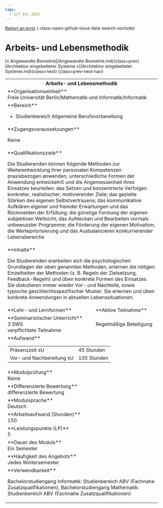 ```yaml
---
tags:
  - inf_bsc_2023
---
```

[Report an error](https://github.com/SGSSGene/FUB-SUP/issues/new?title=Error%20in%20%22Arbeits-%20und%20Lebensmethodik%22&body=There%20seems%20to%20be%20an%20error%20in%20module%20%22Arbeits-%20und%20Lebensmethodik%22%2E%0A%0A%3CDescribe%20here%20a%20slightly%20more%20detailed%20description%20of%20what%20is%20wrong%3E&labels=bug)
{ class=open-github-issue data-search-exclude}

# Arbeits- und Lebensmethodik

[« Angewandte Biometrie](Angewandte Biometrie.md){class=prev}
[Architektur eingebetteter Systeme »](Architektur eingebetteter Systeme.md){class=next}
{class=prev-next-nav}

<table markdown id="moduledesc">
<tr markdown class="moduledesc_head"><th colspan="2">Arbeits- und Lebensmethodik </th></tr>
<tr markdown><td colspan="2">**Organisationseinheit**   <br>Freie Universität Berlin/Mathematik und Informatik/Informatik</td></tr>

<tr markdown><td colspan="2">**Bereich**<br>


- Studienbereich Allgemeine Berufsvorbereitung

</td></tr>

<tr markdown><td colspan="2">**Zugangsvoraussetzungen** <br>

Keine


</td></tr>
<tr markdown><td colspan="2">**Qualifikationsziele**    <br>

Die Studierenden können folgende Methoden zur Weiterentwicklung ihrer
personalen Kompetenzen praxisbezogen anwenden, unterschiedliche Formen der
Anwendung entwickeln5 und die Angemessenheit ihres Einsatzes beurteilen: das
Setzen und konzentrierte Verfolgen konkreter, realistischer, motivierender
Ziele; das gezielte Stärken des eigenen Selbstvertrauens; das kommunikative
Aufklären eigener und fremder Erwartungen und das Rückmelden der Erfüllung;
die günstige Formung der eigenen subjektiven Weltsicht; das Aufdecken und
Bearbeiten vormals unbewusster Programme; die Förderung der eigenen
Motivation; die Wertepriorisierung und das Ausbalancieren konkurrierender
Lebensbereiche


</td></tr>
<tr markdown><td colspan="2">**Inhalte**                <br>

Die Studierenden erarbeiten sich die psychologischen Grundlagen der oben
genannten Methoden, erlernen die nötigen Einzelheiten der Methoden (z. B.
Regeln der Zielsetzung, Feedback-Regeln) und üben konkrete Formen des
Einsatzes. Sie diskutieren immer wieder Vor- und Nachteile, sowie typische
geschlechtsspezifischer Muster. Sie erlernen und üben konkrete Anwendungen
in aktuellen Lebenssituationen.


</td></tr>

<tr markdown><td>**Lehr- und Lernformen**</td><td>**Aktive Teilnahme**</td></tr>
<tr markdown><td> **Seminaristischer Unterricht** <br>3 SWS <br> verpflichtete Teilnahme</td><td>

Regelmäßige Beteiligung
</td></tr>
<tr markdown><td colspan="2">**Aufwand**                <br>
<table class="aufwand_table">
<tr><td>Präsenzzeit sU</td><td>45 Stunden</td></tr>
<tr><td>Vor- und Nachbereitung sU</td><td>105 Stunden</td></tr>
</table>

</td></tr>
<tr markdown><td colspan="2">**Modulprüfung**             <br>Keine


</td></tr>
<tr markdown><td colspan="2">**Differenzierte Bewertung** <br>differenzierte Bewertung

</td></tr>
<tr markdown><td colspan="2">**Modulsprache**             <br>Deutsch</td></tr>
<tr markdown><td colspan="2">**Arbeitsaufwand (Stunden)** <br>150</td></tr>
<tr markdown><td colspan="2">**Leistungspunkte (LP)**     <br>5</td></tr>
<tr markdown><td colspan="2">**Dauer des Moduls**         <br>Ein Semester</td></tr>
<tr markdown><td colspan="2">**Häufigkeit des Angebots**  <br>Jedes Wintersemester</td></tr>
<tr markdown><td colspan="2">**Verwendbarkeit**           <br>

Bachelorstudiengang Informatik: Studienbereich ABV (Fachnahe
Zusatzqualifikationen), Bachelorstudiengang Mathematik: Studienbereich ABV
(Fachnahe Zusatzqualifikationen)


</td></tr>

</table>
